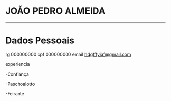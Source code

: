 # JOÃO PEDRO ALMEIDA
---
# Dados Pessoais

rg 000000000
cpf 000000000
email hdgfffyiaf@gmail.com


experiencia

-Confiança

-Paschoalotto

-Feirante

